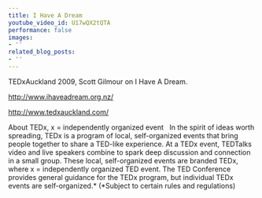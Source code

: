 ```yaml
---
title: I Have A Dream
youtube_video_id: U17wQX2tQTA
performance: false
images:
- ''
related_blog_posts:
- ''
---
```


TEDxAuckland 2009, Scott Gilmour on I Have A Dream.

http://www.ihaveadream.org.nz/

http://www.tedxauckland.com/

About TEDx, x = independently organized event   In the spirit of ideas worth spreading, TEDx is a program of local, self-organized events that bring people together to share a TED-like experience. At a TEDx event, TEDTalks video and live speakers combine to spark deep discussion and connection in a small group. These local, self-organized events are branded TEDx, where x = independently organized TED event. The TED Conference provides general guidance for the TEDx program, but individual TEDx events are self-organized.* (*Subject to certain rules and regulations)
